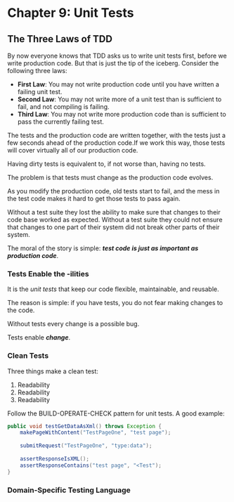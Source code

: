 # Chapter 9: Unit Tests

## The Three Laws of TDD

By now everyone knows that TDD asks us to write unit tests first, before we write production code. But that is just the tip of the iceberg. Consider the following three laws:

- **First Law**: You may not write production code until you have written a failing unit test.
- **Second Law**: You may not write more of a unit test than is sufficient to fail, and not compiling is failing.
- **Third Law**: You may not write more production code than is sufficient to pass the currently failing test.

The tests and the production code are written together, with the tests just a few seconds ahead of the production code.If we work this way, those tests will cover virtually all of our production code.

Having dirty tests is equivalent to, if not worse than, having no tests.

The problem is that tests must change as the production code evolves.

As you modify the production code, old tests start to fail, and the mess in the test code makes it hard to get those tests to pass again.

Without a test suite they lost the ability to make sure that changes to their code base worked as expected. Without a test suite they could not ensure that changes to one part of their system did not break other parts of their system.

The moral of the story is simple: **_test code is just as important as production code_**.

### Tests Enable the -ilities

It is the *unit tests* that keep our code flexible, maintainable, and reusable.

The reason is simple: if you have tests, you do not fear making changes to the code.

Without tests every change is a possible bug.

Tests enable **_change_**.

### Clean Tests

Three things make a clean test:

1. Readability
2. Readability
3. Readability

Follow the BUILD-OPERATE-CHECK pattern for unit tests. A good example:

```java
public void testGetDataAsXml() throws Exception {
    makePageWithContent("TestPageOne", "test page");
    
    submitRequest("TestPageOne", "type:data");
    
    assertResponseIsXML();
    assertResponseContains("test page", "<Test");
}
```

### Domain-Specific Testing Language

